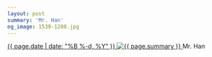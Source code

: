```yaml
---
layout: post
summary: 'Mr. Han'
og_image: 1539-1280.jpg
---
```


<p>
 <time>
  <a href="/1539">
   {{ page.date | date: "%B %-d, %Y" }}
  </a>
 </time>
 <a href="/1539">
  <img alt="{{ page.summary }}" sizes="(min-width: 700px) 50vw, calc(100vw - 2rem)" src="{{ site.assets_url }}/1539-640.jpg" srcset="{{ site.assets_url }}/1539-320.jpg 320w, {{ site.assets_url }}/1539-640.jpg 640w, {{ site.assets_url }}/1539-960.jpg 960w, {{ site.assets_url }}/1539-1280.jpg 1280w"/>
 </a>
 <span>
  Mr. Han
 </span>
</p>
